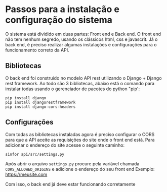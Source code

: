 # Passos para a instalação e configuração do sistema

O sistema está dividido em duas partes: Front end e Back end.
O front end não tem nenhum segredo, usando os clássicos html, css e javascrit.
Já o back end, é preciso realizar algumas instalações e configurações para o funcionamento correto da API.

## Bibliotecas

O back end foi construído no modelo API rest utilizando o Django + Django rest framework. Ao todo são 3 bibliotecas, abaixo está o comando para instalar todas usando o gerenciador de pacotes do python "pip':

    pip install django
    pip install djangorestframework
    pip install django-cors-headers

## Configurações

Com todas as bibliotecas instaladas agora é preciso configurar o CORS para que a API aceite as requisições do site onde o front end está. Para adicionar o endereço do site acesse o seguinte caminho: 

    sinfor api/src/settings.py

Após abrir o arquivo `settings.py` procure pela variável chamada `CORS_ALLOWED_ORIGINS` e adicione o endereço  do seu front end
Exemplo: https://meusite.com

Com isso, o back end já deve estar funcionando corretamente
